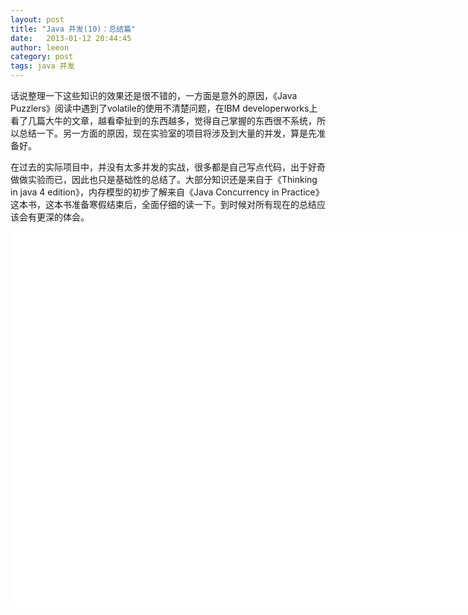 ```yaml
---
layout: post
title: "Java 并发(10)：总结篇"
date:   2013-01-12 20:44:45
author: leeon
category: post
tags: java 并发
---
```

话说整理一下这些知识的效果还是很不错的，一方面是意外的原因，《Java Puzzlers》阅读中遇到了volatile的使用不清楚问题，在IBM developerworks上看了几篇大牛的文章，越看牵扯到的东西越多，觉得自己掌握的东西很不系统，所以总结一下。另一方面的原因，现在实验室的项目将涉及到大量的并发，算是先准备好。
<!-- break -->
在过去的实际项目中，并没有太多并发的实战，很多都是自己写点代码，出于好奇做做实验而已，因此也只是基础性的总结了。大部分知识还是来自于《Thinking in java 4 edition》，内存模型的初步了解来自《Java Concurrency in Practice》这本书，这本书准备寒假结束后，全面仔细的读一下。到时候对所有现在的总结应该会有更深的体会。

<OBJECT WIDTH="800" HEIGHT="600"><PARAM NAME=movie VALUE="{{ site.cdn }}/videos/Java并发.swf"> 
<EMBED src="{{ site.cdn }}/videos/Java并发.swf" WIDTH="800" HEIGHT="600" NAME="2" ALIGN=""></EMBED></OBJECT> 
